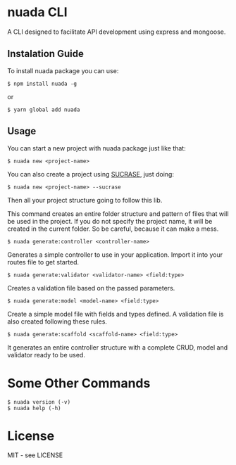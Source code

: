 # nuada CLI

A CLI designed to facilitate API development using express and mongoose.

## Instalation Guide

To install nuada package you can use:

```shell
$ npm install nuada -g
```

or

```shell
$ yarn global add nuada
```

## Usage

You can start a new project with nuada package just like that:

```shell
$ nuada new <project-name>
```

You can also create a project using [SUCRASE](https://github.com/user/repo/blob/branch/other_file.md), just doing:

```shell
$ nuada new <project-name> --sucrase
```

Then all your project structure going to follow this lib.

This command creates an entire folder structure and pattern of files that will be used in the project.
If you do not specify the project name, it will be created in the current folder. So be careful, because it can make a mess.

```shell
$ nuada generate:controller <controller-name>
```

Generates a simple controller to use in your application. Import it into your routes file to get started.

```shell
$ nuada generate:validator <validator-name> <field:type>
```

Creates a validation file based on the passed parameters.

```shell
$ nuada generate:model <model-name> <field:type>
```

Create a simple model file with fields and types defined. A validation file is also created following these rules.

```shell
$ nuada generate:scaffold <scaffold-name> <field:type>
```

It generates an entire controller structure with a complete CRUD, model and validator ready to be used.

# Some Other Commands

```shell
$ nuada version (-v)
$ nuada help (-h)
```

# License

MIT - see LICENSE
